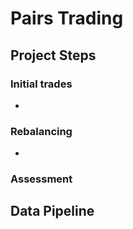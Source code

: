 # Pairs Trading

## Project Steps

### Initial trades
- 

### Rebalancing
- 

### Assessment


## Data Pipeline
